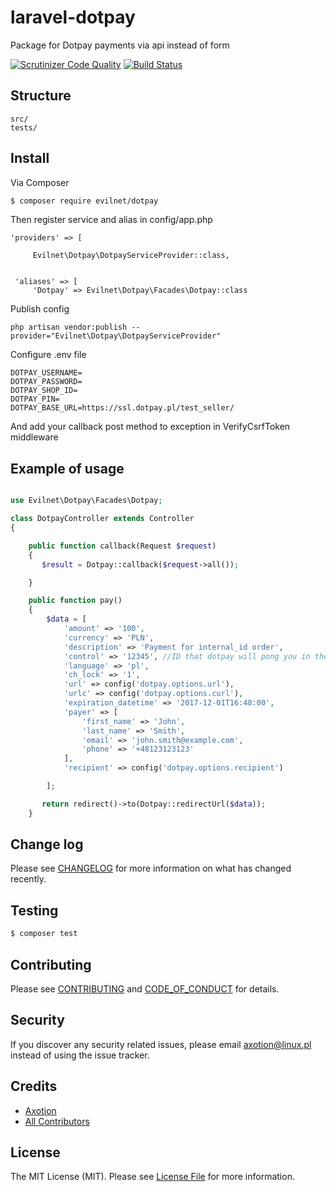 # laravel-dotpay

Package for Dotpay payments via api instead of form

[![Scrutinizer Code Quality](https://scrutinizer-ci.com/g/axotion/laravel-dotpay/badges/quality-score.png?b=master)](https://scrutinizer-ci.com/g/axotion/laravel-dotpay/?branch=master)
[![Build Status](https://scrutinizer-ci.com/g/axotion/laravel-dotpay/badges/build.png?b=master)](https://scrutinizer-ci.com/g/axotion/laravel-dotpay/build-status/master)

## Structure

```
src/
tests/
```


## Install

Via Composer

``` bash
$ composer require evilnet/dotpay
```

Then register service and alias in config/app.php


```
'providers' => [

     Evilnet\Dotpay\DotpayServiceProvider::class,
 
 
 'aliases' => [
     'Dotpay' => Evilnet\Dotpay\Facades\Dotpay::class
```


Publish config 

```
php artisan vendor:publish --provider="Evilnet\Dotpay\DotpayServiceProvider"
```

Configure .env file

```
DOTPAY_USERNAME=
DOTPAY_PASSWORD=
DOTPAY_SHOP_ID=
DOTPAY_PIN=
DOTPAY_BASE_URL=https://ssl.dotpay.pl/test_seller/ 
```

And add your callback post method to exception in VerifyCsrfToken middleware

## Example of usage

``` php

use Evilnet\Dotpay\Facades\Dotpay;

class DotpayController extends Controller
{

    public function callback(Request $request)
    {
       $result = Dotpay::callback($request->all());

    }

    public function pay()
    {
        $data = [
            'amount' => '100',
            'currency' => 'PLN',
            'description' => 'Payment for internal_id order',
            'control' => '12345', //ID that dotpay will pong you in the answer
            'language' => 'pl',
            'ch_lock' => '1',
            'url' => config('dotpay.options.url'),
            'urlc' => config('dotpay.options.curl'),
            'expiration_datetime' => '2017-12-01T16:48:00',
            'payer' => [
                'first_name' => 'John',
                'last_name' => 'Smith',
                'email' => 'john.smith@example.com',
                'phone' => '+48123123123'
            ],
            'recipient' => config('dotpay.options.recipient')

        ];

       return redirect()->to(Dotpay::redirectUrl($data));
    }
```

## Change log

Please see [CHANGELOG](CHANGELOG.md) for more information on what has changed recently.

## Testing

``` bash
$ composer test
```

## Contributing

Please see [CONTRIBUTING](CONTRIBUTING.md) and [CODE_OF_CONDUCT](CODE_OF_CONDUCT.md) for details.

## Security

If you discover any security related issues, please email axotion@linux.pl instead of using the issue tracker.

## Credits

- [Axotion][link-author]
- [All Contributors][link-contributors]

## License

The MIT License (MIT). Please see [License File](LICENSE.md) for more information.

[ico-version]: https://img.shields.io/packagist/v/evilnet/dotpay.svg?style=flat-square
[ico-license]: https://img.shields.io/badge/license-MIT-brightgreen.svg?style=flat-square
[ico-travis]: https://img.shields.io/travis/evilnet/dotpay/master.svg?style=flat-square
[ico-scrutinizer]: https://img.shields.io/scrutinizer/coverage/g/evilnet/dotpay.svg?style=flat-square
[ico-code-quality]: https://img.shields.io/scrutinizer/g/evilnet/dotpay.svg?style=flat-square
[ico-downloads]: https://img.shields.io/packagist/dt/evilnet/dotpay.svg?style=flat-square

[link-packagist]: https://packagist.org/packages/evilnet/dotpay
[link-travis]: https://travis-ci.org/evilnet/dotpay
[link-scrutinizer]: https://scrutinizer-ci.com/g/evilnet/dotpay/code-structure
[link-code-quality]: https://scrutinizer-ci.com/g/evilnet/dotpay
[link-downloads]: https://packagist.org/packages/evilnet/dotpay
[link-author]: https://github.com/axotion
[link-contributors]: ../../contributors
